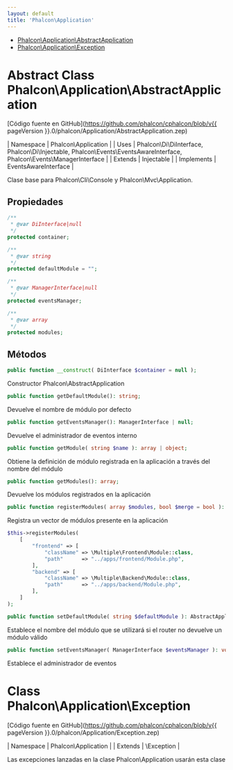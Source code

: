 ```yaml
---
layout: default
title: 'Phalcon\Application'
---
```


* [Phalcon\Application\AbstractApplication](#application-abstractapplication)
* [Phalcon\Application\Exception](#application-exception)

<h1 id="application-abstractapplication">Abstract Class Phalcon\Application\AbstractApplication</h1>

[Código fuente en GitHub](https://github.com/phalcon/cphalcon/blob/v{{ pageVersion }}.0/phalcon/Application/AbstractApplication.zep)

| Namespace | Phalcon\Application | | Uses | Phalcon\Di\DiInterface, Phalcon\Di\Injectable, Phalcon\Events\EventsAwareInterface, Phalcon\Events\ManagerInterface | | Extends | Injectable | | Implements | EventsAwareInterface |

Clase base para Phalcon\Cli\Console y Phalcon\Mvc\Application.


## Propiedades
```php
/**
 * @var DiInterface|null
 */
protected container;

/**
 * @var string
 */
protected defaultModule = "";

/**
 * @var ManagerInterface|null
 */
protected eventsManager;

/**
 * @var array
 */
protected modules;

```

## Métodos

```php
public function __construct( DiInterface $container = null );
```
Constructor Phalcon\AbstractApplication


```php
public function getDefaultModule(): string;
```
Devuelve el nombre de módulo por defecto


```php
public function getEventsManager(): ManagerInterface | null;
```
Devuelve el administrador de eventos interno


```php
public function getModule( string $name ): array | object;
```
Obtiene la definición de módulo registrada en la aplicación a través del nombre del módulo


```php
public function getModules(): array;
```
Devuelve los módulos registrados en la aplicación


```php
public function registerModules( array $modules, bool $merge = bool ): AbstractApplication;
```
Registra un vector de módulos presente en la aplicación

```php
$this->registerModules(
    [
        "frontend" => [
            "className" => \Multiple\Frontend\Module::class,
            "path"      => "../apps/frontend/Module.php",
        ],
        "backend" => [
            "className" => \Multiple\Backend\Module::class,
            "path"      => "../apps/backend/Module.php",
        ],
    ]
);
```


```php
public function setDefaultModule( string $defaultModule ): AbstractApplication;
```
Establece el nombre del módulo que se utilizará si el router no devuelve un módulo válido


```php
public function setEventsManager( ManagerInterface $eventsManager ): void;
```
Establece el administrador de eventos




<h1 id="application-exception">Class Phalcon\Application\Exception</h1>

[Código fuente en GitHub](https://github.com/phalcon/cphalcon/blob/v{{ pageVersion }}.0/phalcon/Application/Exception.zep)

| Namespace  | Phalcon\Application | | Extends    | \Exception |

Las excepciones lanzadas en la clase Phalcon\Application usarán esta clase

